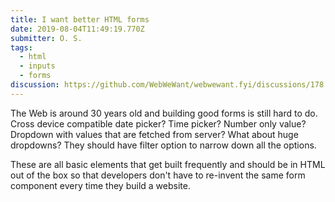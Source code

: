 ```yaml
---
title: I want better HTML forms
date: 2019-08-04T11:49:19.770Z
submitter: O. S.
tags:
  - html
  - inputs
  - forms
discussion: https://github.com/WebWeWant/webwewant.fyi/discussions/178
---
```



The Web is around 30 years old and building good forms is still hard to do. Cross device compatible date picker? Time picker? Number only value? Dropdown with values that are fetched from server? What about huge dropdowns? They should have filter option to narrow down all the options. 

These are all basic elements that get built frequently and should be in HTML out of the box so that developers don't have to re-invent the same form component every time they build a website.
